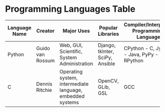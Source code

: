 # Programming Languages Table

| Language Name | Creator | Major Uses | Popular Libraries | Compiler/Interpreter Programming Language | Jobs and Salaries | 
| ------------- | ------- | ---------- | ----------------- | ----------------------------------------- | ----------------- |
| Python | Guido van Rossum | Web, GUI, Scientific, System Administration | Django, tkInter, SciPy, Ansible | CPython - C, Jython - Java, PyPy - RPython |  |
| C | Dennis Ritchie | Operating system, intermediate language, embedded systems | OpenCV, GLib, GSL | GCC |  |
